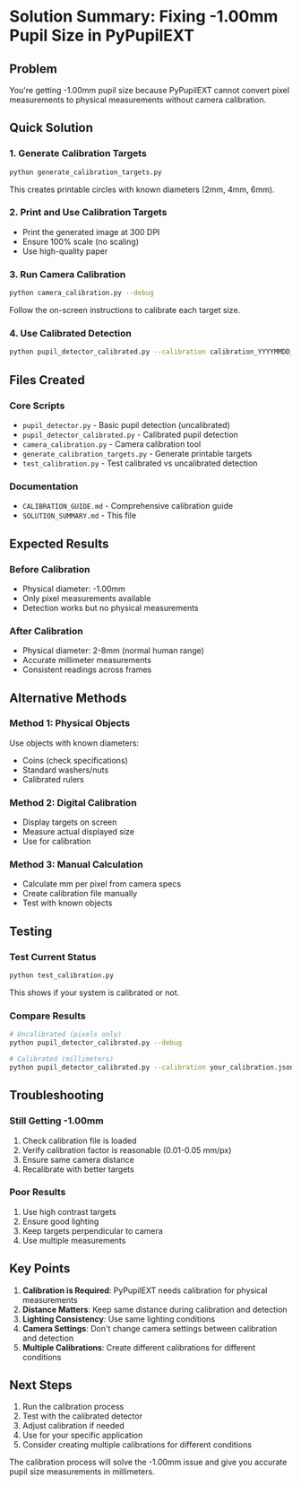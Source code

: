 # Solution Summary: Fixing -1.00mm Pupil Size in PyPupilEXT

## Problem
You're getting -1.00mm pupil size because PyPupilEXT cannot convert pixel measurements to physical measurements without camera calibration.

## Quick Solution

### 1. Generate Calibration Targets
```bash
python generate_calibration_targets.py
```
This creates printable circles with known diameters (2mm, 4mm, 6mm).

### 2. Print and Use Calibration Targets
- Print the generated image at 300 DPI
- Ensure 100% scale (no scaling)
- Use high-quality paper

### 3. Run Camera Calibration
```bash
python camera_calibration.py --debug
```
Follow the on-screen instructions to calibrate each target size.

### 4. Use Calibrated Detection
```bash
python pupil_detector_calibrated.py --calibration calibration_YYYYMMDD_HHMMSS.json --debug
```

## Files Created

### Core Scripts
- `pupil_detector.py` - Basic pupil detection (uncalibrated)
- `pupil_detector_calibrated.py` - Calibrated pupil detection
- `camera_calibration.py` - Camera calibration tool
- `generate_calibration_targets.py` - Generate printable targets
- `test_calibration.py` - Test calibrated vs uncalibrated detection

### Documentation
- `CALIBRATION_GUIDE.md` - Comprehensive calibration guide
- `SOLUTION_SUMMARY.md` - This file

## Expected Results

### Before Calibration
- Physical diameter: -1.00mm
- Only pixel measurements available
- Detection works but no physical measurements

### After Calibration
- Physical diameter: 2-8mm (normal human range)
- Accurate millimeter measurements
- Consistent readings across frames

## Alternative Methods

### Method 1: Physical Objects
Use objects with known diameters:
- Coins (check specifications)
- Standard washers/nuts
- Calibrated rulers

### Method 2: Digital Calibration
- Display targets on screen
- Measure actual displayed size
- Use for calibration

### Method 3: Manual Calculation
- Calculate mm per pixel from camera specs
- Create calibration file manually
- Test with known objects

## Testing

### Test Current Status
```bash
python test_calibration.py
```
This shows if your system is calibrated or not.

### Compare Results
```bash
# Uncalibrated (pixels only)
python pupil_detector_calibrated.py --debug

# Calibrated (millimeters)
python pupil_detector_calibrated.py --calibration your_calibration.json --debug
```

## Troubleshooting

### Still Getting -1.00mm
1. Check calibration file is loaded
2. Verify calibration factor is reasonable (0.01-0.05 mm/px)
3. Ensure same camera distance
4. Recalibrate with better targets

### Poor Results
1. Use high contrast targets
2. Ensure good lighting
3. Keep targets perpendicular to camera
4. Use multiple measurements

## Key Points

1. **Calibration is Required**: PyPupilEXT needs calibration for physical measurements
2. **Distance Matters**: Keep same distance during calibration and detection
3. **Lighting Consistency**: Use same lighting conditions
4. **Camera Settings**: Don't change camera settings between calibration and detection
5. **Multiple Calibrations**: Create different calibrations for different conditions

## Next Steps

1. Run the calibration process
2. Test with the calibrated detector
3. Adjust calibration if needed
4. Use for your specific application
5. Consider creating multiple calibrations for different conditions

The calibration process will solve the -1.00mm issue and give you accurate pupil size measurements in millimeters. 